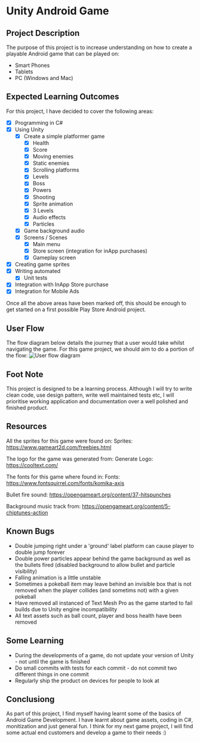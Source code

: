 # Unity Android Game

## Project Description
The purpose of this project is to increase understanding on how to create a playable Android game that can be played on:
 - Smart Phones
 - Tablets
 - PC (Windows and Mac)

## Expected Learning Outcomes
For this project, I have decided to cover the following areas:
- [x] Programming in C#
- [x] Using Unity
  - [x] Create a simple platformer game
    - [x] Health
    - [x] Score
    - [x] Moving enemies
    - [x] Static enemies
    - [x] Scrolling platforms
    - [x] Levels
    - [x] Boss
    - [x] Powers
    - [x] Shooting
    - [x] Sprite animation
    - [x] 3 Levels
    - [x] Audio effects
    - [x] Particles
  - [x] Game background audio
  - [x] Screens / Scenes
    - [x] Main menu
    - [x] Store screen (integration for inApp purchases)
    - [x] Gameplay screen
- [x] Creating game sprites
- [x] Writing automated
  - [x] Unit tests
- [x] Integration with InApp Store purchase
- [x] Integration for Mobile Ads

Once all the above areas have been marked off, this should be enough to get started on a first possible Play Store Android project.

## User Flow
The flow diagram below details the journey that a user would take whilst navigating the game. For this game project, we should aim to do a portion of the flow: 
![User flow diagram](https://github.com/msuddin/unity-android-dino-crush/blob/master/user_flow_digram.png)

## Foot Note
This project is designed to be a learning process.
Although I will try to write clean code, use design pattern, write well maintained tests etc,
I will prioritise working application and documentation over a well polished and finished product.

## Resources
All the sprites for this game were found on:
Sprites: https://www.gameart2d.com/freebies.html

The logo for the game was generated from:
Generate Logo: https://cooltext.com/

The fonts for this game where found in:
Fonts: https://www.fontsquirrel.com/fonts/komika-axis

Bullet fire sound:
https://opengameart.org/content/37-hitspunches

Background music track from:
https://opengameart.org/content/5-chiptunes-action

## Known Bugs
 - Double jumping right under a 'ground' label platform can cause player to double jump forever
 - Double power particles appear behind the game background as well as the bullets fired (disabled background to allow bullet and particle visibility)
 - Falling animation is a little unstable
 - Sometimes a pokeball item may leave behind an invisible box that is not removed when the player collides (and sometims not) with a given pokeball
 - Have removed all instanced of Text Mesh Pro as the game started to fail builds due to Unity engine incompatibility
 - All text assets such as ball count, player and boss health have been removed


## Some Learning
 - During the developments of a game, do not update your version of Unity - not until the game is finished
 - Do small commits with tests for each commit - do not commit two different things in one commit
 - Regularly ship the product on devices for people to look at


## Conclusiong
As part of this project, I find myself having learnt some of the basics of Android Game Development. I have learnt about game assets, coding in C#, monitization and just general fun. I think for my next game project, I will find some actual end customers and develop a game to their needs :)
